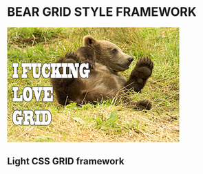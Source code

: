 # BEAR GRID STYLE FRAMEWORK

![Bear Pic](https://raw.githubusercontent.com/GPFAFF/bear_grid/master/bear.jpg)

## Light CSS GRID framework